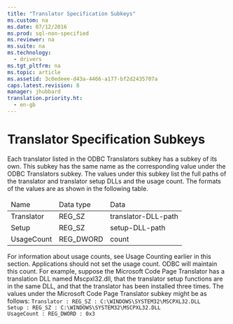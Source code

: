 ```yaml
---
title: "Translator Specification Subkeys"
ms.custom: na
ms.date: 07/12/2016
ms.prod: sql-non-specified
ms.reviewer: na
ms.suite: na
ms.technology: 
  - drivers
ms.tgt_pltfrm: na
ms.topic: article
ms.assetid: 3c0edeee-d43a-4466-a177-bf2d2435707a
caps.latest.revision: 8
manager: jhubbard
translation.priority.ht: 
  - en-gb
---
```

# Translator Specification Subkeys
<?xml version="1.0" encoding="utf-8"?>
<developerConceptualDocument xmlns="http://ddue.schemas.microsoft.com/authoring/2003/5" xmlns:xlink="http://www.w3.org/1999/xlink" xmlns:xsi="http://www.w3.org/2001/XMLSchema-instance" xsi:schemaLocation="http://ddue.schemas.microsoft.com/authoring/2003/5 http://dduestorage.blob.core.windows.net/ddueschema/developer.xsd">
  <introduction>
    <para>Each translator listed in the ODBC Translators subkey has a subkey of its own. This subkey has the same name as the corresponding value under the ODBC Translators subkey. The values under this subkey list the full paths of the translator and translator setup DLLs and the usage count. The formats of the values are as shown in the following table.</para>
    <table xmlns:caps="http://schemas.microsoft.com/build/caps/2013/11">
      <thead>
        <tr>
          <TD>
            <para>Name</para>
          </TD>
          <TD>
            <para>Data type</para>
          </TD>
          <TD>
            <para>Data</para>
          </TD>
        </tr>
      </thead>
      <tbody>
        <tr>
          <TD>
            <para>Translator</para>
          </TD>
          <TD>
            <para>REG_SZ</para>
          </TD>
          <TD>
            <para>
              <legacyItalic>translator-DLL-path</legacyItalic>
            </para>
          </TD>
        </tr>
        <tr>
          <TD>
            <para>Setup</para>
          </TD>
          <TD>
            <para>REG_SZ</para>
          </TD>
          <TD>
            <para>
              <legacyItalic>setup-DLL-path</legacyItalic>
            </para>
          </TD>
        </tr>
        <tr>
          <TD>
            <para>UsageCount</para>
          </TD>
          <TD>
            <para>REG_DWORD</para>
          </TD>
          <TD>
            <para>
              <legacyItalic>count</legacyItalic>
            </para>
          </TD>
        </tr>
      </tbody>
    </table>
    <para>For information about usage counts, see <legacyLink xlink:href="0678aee9-8256-463c-89dd-77b1a0dfdd60">Usage Counting</legacyLink> earlier in this section.</para>
    <para>Applications should not set the usage count. ODBC will maintain this count.</para>
    <para>For example, suppose the Microsoft Code Page Translator has a translation DLL named Mscpxl32.dll, that the translator setup functions are in the same DLL, and that the translator has been installed three times. The values under the Microsoft Code Page Translator subkey might be as follows:</para>
    <code>Translator : REG_SZ : C:\WINDOWS\SYSTEM32\MSCPXL32.DLL
Setup : REG_SZ : C:\WINDOWS\SYSTEM32\MSCPXL32.DLL
UsageCount : REG_DWORD : 0x3</code>
  </introduction>
  <relatedTopics />
</developerConceptualDocument>